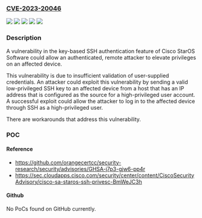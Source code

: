 ### [CVE-2023-20046](https://cve.mitre.org/cgi-bin/cvename.cgi?name=CVE-2023-20046)
![](https://img.shields.io/static/v1?label=Product&message=Cisco%20ASR%205000%20Series%20Software&color=blue)
![](https://img.shields.io/static/v1?label=Product&message=Cisco%20Ultra%20Cloud%20Core%20-%20User%20Plane%20Function&color=blue)
![](https://img.shields.io/static/v1?label=Version&message=%3D%2021.11.0%20&color=brighgreen)
![](https://img.shields.io/static/v1?label=Version&message=%3D%20N%2FA%20&color=brighgreen)
![](https://img.shields.io/static/v1?label=Vulnerability&message=Authentication%20Bypass%20by%20Alternate%20Name&color=brighgreen)

### Description

A vulnerability in the key-based SSH authentication feature of Cisco StarOS Software could allow an authenticated, remote attacker to elevate privileges on an affected device. This vulnerability is due to insufficient validation of user-supplied credentials. An attacker could exploit this vulnerability by sending a valid low-privileged SSH key to an affected device from a host that has an IP address that is configured as the source for a high-privileged user account. A successful exploit could allow the attacker to log in to the affected device through SSH as a high-privileged user.   There are workarounds that address this vulnerability.

### POC

#### Reference
- https://github.com/orangecertcc/security-research/security/advisories/GHSA-j7p3-gjw6-pp4r
- https://sec.cloudapps.cisco.com/security/center/content/CiscoSecurityAdvisory/cisco-sa-staros-ssh-privesc-BmWeJC3h

#### Github
No PoCs found on GitHub currently.

